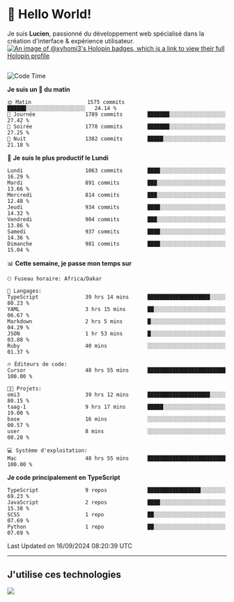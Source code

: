 # 👋 Hello World!

Je suis **Lucien**, passionné du développement web spécialisé dans la création d'interface & expérience utilisateur.
[![An image of @xyhomi3's Holopin badges, which is a link to view their full Holopin profile](https://holopin.me/xyhomi3)](https://holopin.io/@xyhomi3)

##

<!--START_SECTION:waka-->
![Code Time](http://img.shields.io/badge/Code%20Time-2%2C059%20hrs%2047%20mins-blue)

**Je suis un 🐤 du matin** 

```text
🌞 Matin                  1575 commits        ██████░░░░░░░░░░░░░░░░░░░   24.14 % 
🌆 Journée                1789 commits        ███████░░░░░░░░░░░░░░░░░░   27.42 % 
🌃 Soirée                 1778 commits        ███████░░░░░░░░░░░░░░░░░░   27.25 % 
🌙 Nuit                   1382 commits        █████░░░░░░░░░░░░░░░░░░░░   21.18 % 
```
📅 **Je suis le plus productif le Lundi** 

```text
Lundi                    1063 commits        ████░░░░░░░░░░░░░░░░░░░░░   16.29 % 
Mardi                    891 commits         ███░░░░░░░░░░░░░░░░░░░░░░   13.66 % 
Mercredi                 814 commits         ███░░░░░░░░░░░░░░░░░░░░░░   12.48 % 
Jeudi                    934 commits         ████░░░░░░░░░░░░░░░░░░░░░   14.32 % 
Vendredi                 904 commits         ███░░░░░░░░░░░░░░░░░░░░░░   13.86 % 
Samedi                   937 commits         ████░░░░░░░░░░░░░░░░░░░░░   14.36 % 
Dimanche                 981 commits         ████░░░░░░░░░░░░░░░░░░░░░   15.04 % 
```


📊 **Cette semaine, je passe mon temps sur** 

```text
🕑︎ Fuseau horaire: Africa/Dakar

💬 Langages: 
TypeScript               39 hrs 14 mins      ████████████████████░░░░░   80.23 % 
YAML                     3 hrs 15 mins       ██░░░░░░░░░░░░░░░░░░░░░░░   06.67 % 
Markdown                 2 hrs 5 mins        █░░░░░░░░░░░░░░░░░░░░░░░░   04.29 % 
JSON                     1 hr 53 mins        █░░░░░░░░░░░░░░░░░░░░░░░░   03.88 % 
Ruby                     40 mins             ░░░░░░░░░░░░░░░░░░░░░░░░░   01.37 % 

🔥 Éditeurs de code: 
Cursor                   48 hrs 55 mins      █████████████████████████   100.00 % 

🐱‍💻 Projets: 
omi3                     39 hrs 12 mins      ████████████████████░░░░░   80.15 % 
taag-1                   9 hrs 17 mins       █████░░░░░░░░░░░░░░░░░░░░   19.00 % 
base                     16 mins             ░░░░░░░░░░░░░░░░░░░░░░░░░   00.57 % 
user                     8 mins              ░░░░░░░░░░░░░░░░░░░░░░░░░   00.28 % 

💻 Système d'exploitation: 
Mac                      48 hrs 55 mins      █████████████████████████   100.00 % 
```

**Je code principalement en TypeScript** 

```text
TypeScript               9 repos             █████████████████░░░░░░░░   69.23 % 
JavaScript               2 repos             ████░░░░░░░░░░░░░░░░░░░░░   15.38 % 
SCSS                     1 repo              ██░░░░░░░░░░░░░░░░░░░░░░░   07.69 % 
Python                   1 repo              ██░░░░░░░░░░░░░░░░░░░░░░░   07.69 % 
```




 Last Updated on 16/09/2024 08:20:39 UTC
<!--END_SECTION:waka-->
---

## J'utilise ces technologies

<p align="left">
  <a href="https://skillicons.dev">
    <img src="https://skillicons.dev/icons?i=ts,js,md,scss,tailwind,react,docker,express,astro,vite,nextjs,vercel,figma,ableton" />
  </a>
</p>

